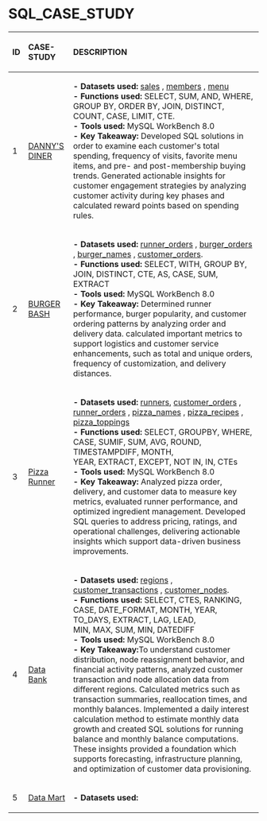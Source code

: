 # SQL_CASE_STUDY

 |<P ALIGN ='LEFT'>ID   </P>| <P ALIGN ='LEFT'>CASE-STUDY      </P>| <P ALIGN ='LEFT'>DESCRIPTION    </P>    |
|--|------------------------ |----------------:|
|1|[DANNY'S DINER](https://github.com/Tungana-Bhavya/8-WEEK-SQL-CHALLENGE) | <P ALIGN ='LEFT'><b>- Datasets used: </b> [sales](https://github.com/Tungana-Bhavya/8-WEEK-SQL-CHALLENGE/blob/main/DANNY'S%20DINER%20DATASET/SALES.sql) , [members](https://github.com/Tungana-Bhavya/8-WEEK-SQL-CHALLENGE/blob/main/DANNY'S%20DINER%20DATASET/MEMBERS.sql) , [menu](https://github.com/Tungana-Bhavya/8-WEEK-SQL-CHALLENGE/blob/main/DANNY'S%20DINER%20DATASET/MENU.sql) </br><b>- Functions used:</b> SELECT, SUM, AND, WHERE, GROUP BY, ORDER BY, JOIN, DISTINCT, COUNT, CASE, LIMIT, CTE.</br><b>- Tools used:</b> MySQL WorkBench 8.0</br><b>- Key Takeaway:</b> Developed SQL solutions in order to examine each customer's total spending, frequency of visits, favorite menu items, and pre- and post-membership buying trends. Generated actionable insights for customer engagement strategies by analyzing customer activity during key phases and calculated reward points based on spending rules.</p>
|2|[BURGER BASH](https://github.com/Tungana-Bhavya/SQL_CASE_STUDY/tree/main/CASE_STUDY/BURGER_BASH) |<P ALIGN ='LEFT'><b>- Datasets used: </b> [runner_orders](https://github.com/Tungana-Bhavya/SQL_CASE_STUDY/blob/main/CASE_STUDY/BURGER_BASH/BURGER_BASH_TABLES.sql) , [burger_orders](https://github.com/TunganaBhavya/SQL_CASE_STUDY/blob/main/CASE_STUDY/BURGER_BASH/BURGER_BASH_TABLES.sql) , [burger_names](https://github.com/Tungana-Bhavya/SQL_CASE_STUDY/blob/main/CASE_STUDY/BURGER_BASH/BURGER_BASH_TABLES.sql) , [customer_orders](https://github.com/Tungana-Bhavya/SQL_CASE_STUDY/blob/main/CASE_STUDY/BURGER_BASH/BURGER_BASH_TABLES.sql). </br><b>- Functions used:</b> SELECT, WITH, GROUP BY, JOIN, DISTINCT, CTE, AS, CASE, SUM, EXTRACT</br><b>- Tools used:</b> MySQL WorkBench 8.0</br><b>- Key Takeaway:</b> Determined runner performance, burger popularity, and customer ordering patterns by analyzing order and delivery data. calculated important metrics to support logistics and customer service enhancements, such as total and unique orders, frequency of customization, and delivery distances.</p>
|3|[Pizza Runner](https://github.com/Tungana-Bhavya/8-WEEK-SQL-CHALLENGE/tree/main/8-WEEK-CHALLENGE/CASE%20STUDY%20%232-PIZZA%20RUNNER)|<P ALIGN ='LEFT'><b>- Datasets used: </b> [runners](https://github.com/Tungana-Bhavya/8-WEEK-SQL-CHALLENGE/blob/main/8-WEEK-CHALLENGE/CASE%20STUDY%20%232-PIZZA%20RUNNER/RUNNER.sql), [customer_orders]() , [runner_orders](https://github.com/Tungana-Bhavya/8-WEEK-SQL-CHALLENGE/blob/main/8-WEEK-CHALLENGE/CASE%20STUDY%20%232-PIZZA%20RUNNER/RUNNER_ORDERS.sql) , [pizza_names](https://github.com/Tungana-Bhavya/8-WEEK-SQL-CHALLENGE/blob/main/8-WEEK-CHALLENGE/CASE%20STUDY%20%232-PIZZA%20RUNNER/PIZZA_NAMES.sql) , [pizza_recipes](https://github.com/Tungana-Bhavya/8-WEEK-SQL-CHALLENGE/blob/main/8-WEEK-CHALLENGE/CASE%20STUDY%20%232-PIZZA%20RUNNER/PIZZA_RECIPES.sql) , [pizza_toppings](https://github.com/Tungana-Bhavya/8-WEEK-SQL-CHALLENGE/blob/main/8-WEEK-CHALLENGE/CASE%20STUDY%20%232-PIZZA%20RUNNER/PIZZA_TOPPINGS.sql) </br><b>- Functions used:</b> SELECT, GROUPBY, WHERE, CASE, SUMIF, SUM, AVG, ROUND, TIMESTAMPDIFF, MONTH,</br><t>YEAR, EXTRACT, EXCEPT, NOT IN, IN, CTEs</br><b>- Tools used:</b> MySQL WorkBench 8.0</br><b>- Key Takeaway:</b> Analyzed pizza order, delivery, and customer data to measure key metrics, evaluated runner performance, and optimized ingredient management. Developed SQL queries to address pricing, ratings, and operational challenges, delivering actionable insights which support data-driven business improvements.</p>
|4|[Data Bank](https://github.com/Tungana-Bhavya/8-WEEK-SQL-CHALLENGE/tree/main/8-WEEK-CHALLENGE/CASE%20STUDY%20%234%20DATA%20BANK)|<P ALIGN ='LEFT'><b>- Datasets used: </b> [regions](https://github.com/Tungana-Bhavya/8-WEEK-SQL-CHALLENGE/blob/main/8-WEEK-CHALLENGE/CASE%20STUDY%20%234%20DATA%20BANK/DATASET/REGIONS.sql) , [customer_transactions](https://github.com/Tungana-Bhavya/8-WEEK-SQL-CHALLENGE/blob/main/8-WEEK-CHALLENGE/CASE%20STUDY%20%234%20DATA%20BANK/DATASET/CUSTOMER_NODES_AND_TRANSACTION.sql) , [customer_nodes](https://github.com/Tungana-Bhavya/8-WEEK-SQL-CHALLENGE/blob/main/8-WEEK-CHALLENGE/CASE%20STUDY%20%234%20DATA%20BANK/DATASET/CUSTOMER_NODES_AND_TRANSACTION.sql). </br><b>- Functions used:</b> SELECT, CTES, RANKING, CASE, DATE_FORMAT, MONTH, YEAR, TO_DAYS, EXTRACT, LAG, LEAD,</br> MIN, MAX, SUM, MIN, DATEDIFF </br><b>- Tools used:</b> MySQL WorkBench 8.0</br><b>- Key Takeaway:</b>To understand customer distribution, node reassignment behavior, and financial activity patterns, analyzed customer transaction and node allocation data from different regions. Calculated metrics such as transaction summaries, reallocation times, and monthly balances. Implemented a daily interest calculation method to estimate monthly data growth and created SQL solutions for running balance and monthly balance computations.  These insights provided a foundation which supports forecasting, infrastructure planning, and optimization of customer data provisioning.</p>
|5|[Data Mart]()|<P ALIGN ='LEFT'><b>- Datasets used: </b> </p>
